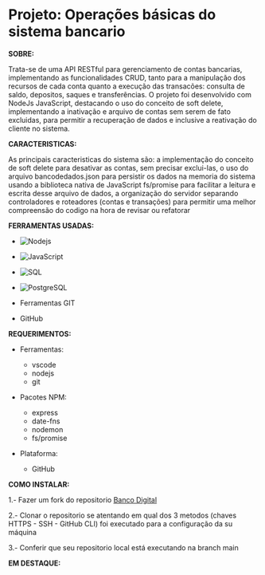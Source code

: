 # Projeto: Operações básicas do sistema bancario

**SOBRE:**

Trata-se de uma API RESTful para gerenciamento de contas bancarias, implementando as funcionalidades CRUD, tanto para a manipulação dos recursos de cada conta quanto a execução das transacões: consulta de saldo, depositos, saques e transferências. O projeto foi desenvolvido com NodeJs JavaScript, destacando o uso do conceito de soft delete, implementando a inativação e arquivo de contas sem serem de fato excluidas, para permitir a recuperação de dados e inclusive a reativação do cliente no sistema.

**CARACTERISTICAS:**

As principais caracteristicas do sistema são: a implementação do conceito de soft delete para desativar as contas, sem precisar exclui-las, o uso do arquivo bancodedados.json para persistir os dados na memoria do sistema usando a biblioteca nativa de JavaScript fs/promise para facilitar a leitura e escrita desse arquivo de dados, a organização do servidor separando controladores e roteadores (contas e transações) para permitir uma melhor compreensão do codigo na hora de revisar ou refatorar



**FERRAMENTAS USADAS:**

   * ![Nodejs](https://img.shields.io/badge/Node%20js-339933?style=style=for-the-badge&logo=nodedotjs&logoColor=white) 

   * ![JavaScript](https://img.shields.io/badge/JavaScript-008B8B?style=for-the-badge&logo=javascript&logoColor=F7DF1E) 

   * ![SQL](https://img.shields.io/badge/MySQL-8B0000?style=for-the-badge&logo=mysql&logoColor=white)

   * ![PostgreSQL](https://img.shields.io/badge/PostgreSQL-000080?style=for-the-badge&logo=postgresql&logoColor=white)

   * Ferramentas GIT

   * GitHub
     

**REQUERIMENTOS:**

* Ferramentas:
  * vscode
  * nodejs
  * git
 
* Pacotes NPM:
  * express
  * date-fns
  * nodemon
  * fs/promise

* Plataforma:
  * GitHub 

**COMO INSTALAR:**

1.- Fazer um fork do repositorio [Banco Digital](https://github.com/javiergonzalez55/banco-digital)

2.- Clonar o repositorio se atentando em qual dos 3 metodos (chaves HTTPS - SSH - GitHub CLI) foi executado 
    para a configuração da su máquina

3.- Conferir que seu repositorio local está executando na branch main 



**EM DESTAQUE:**










